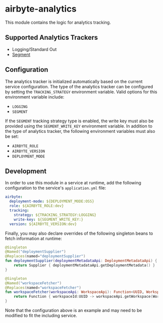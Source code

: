 # airbyte-analytics

This module contains the logic for analytics tracking.

## Supported Analytics Trackers

* Logging/Standard Out
* [Segment](https://segment.com/)

## Configuration

The analytics tracker is initialized automatically based on the current service configuration.  The type of the
analytics tracker can be configured by setting the `TRACKING_STRATEGY` environment variable.  Valid options
for this environment variable include:

* `LOGGING`
* `SEGMENT`

If the `SEGMENT` tracking strategy type is enabled, the write key must also be provided using the `SEGMENT_WRITE_KEY` 
environment variable. In addition to the type of analytics tracker, the following environment variables must also be set:

* `AIRBYTE_ROLE`
* `AIRBYTE_VERSION`
* `DEPLOYMENT_MODE`

## Development

In order to use this module in a service at runtime,  add the following configuration to the service's `application.yml` file:

```yaml
airbyte:
  deployment-mode: ${DEPLOYMENT_MODE:OSS}
  role: ${AIRBYTE_ROLE:dev}
  tracking:
    strategy: ${TRACKING_STRATEGY:LOGGING}
    write-key: ${SEGMENT_WRITE_KEY:}
  version: ${AIRBYTE_VERSION:dev}
```

Finally, you may also declare overrides of the following singleton beans to fetch information at runtime:

```kotlin
@Singleton
@Named("deploymentSupplier")
@Replaces(named="deploymentSupplier")
fun deploymentSupplier(deploymentMetadataApi: DeploymentMetadataApi) {
    return Supplier { deploymentMetadataApi.getDeploymentMetadata() }
}

@Singleton
@Named("workspaceFetcher")
@Replaces(named="workspaceFetcher")
fun workspaceFetcher(workspaceApi: WorkspaceApi): Function<UUID, WorkspaceRead> {
    return Function { workspaceId:UUID -> workspaceApi.getWorkspace(WorkspaceIdRequestBody().workspaceId(workspaceId).includeTombstone(true)) }
}

```

Note that the configuration above is an example and may need to be modified to fit the including service.